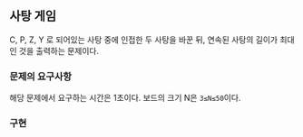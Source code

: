 ## 사탕 게임

C, P, Z, Y 로 되어있는 사탕 중에 인접한 두 사탕을 바꾼 뒤, 연속된 사탕의 길이가 최대인 것을 출력하는 문제이다.

### 문제의 요구사항

해당 문제에서 요구하는 시간은 1초이다.
보드의 크기 N은 `3≤N≤50`이다.

### 구현

